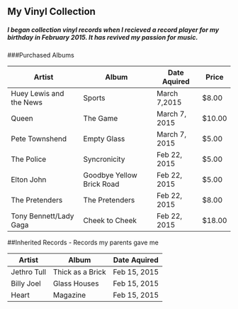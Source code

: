 ## My Vinyl Collection

##### I began collection vinyl records when I recieved a record player for my birthday in February 2015.  It has revived my passion for music.

###Purchased Albums  

|Artist                 |Album                    |Date Aquired  |Price  |  
|-----------------------|-------------------------|--------------|------------------------|  
|Huey Lewis and the News|Sports                   |March 7,2015  |$8.00  |
|Queen                  |The Game                 |March 7, 2015 |$10.00 |
|Pete Townshend         |Empty Glass              |March 7, 2015 |$5.00  |
|The Police             |Syncronicity             |Feb 22, 2015  |$5.00  |
|Elton John             |Goodbye Yellow Brick Road|Feb 22, 2015    |$5.00  |
|The Pretenders         |The Pretenders           |Feb 22, 2015      |$8.00  |
|Tony Bennett/Lady Gaga |Cheek to Cheek           |Feb 22, 2015 |$18.00 |

##Inherited Records - Records my parents gave me  

|Artist                 |Album                    |Date Aquired  |
|-----------------------|-------------------------|--------------|
|Jethro Tull            |Thick as a Brick         |Feb 15, 2015  |
|Billy Joel             |Glass Houses             |Feb 15, 2015  |
|Heart                  |Magazine                 |Feb 15, 2015  |



